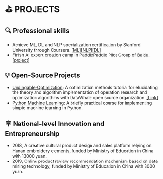 # ⛳ PROJECTS
## 🔍 Professional skills

- Achieve ML, DL and NLP specialization certification by Stanford University through Coursera. [\[ML\]](https://drive.google.com/file/d/11amJQ3JZwOfhYDBt8SSSfCrf1m-3K62v/view?usp=sharing)[\[NLP\]](https://drive.google.com/file/d/1d_ZpemgDMzlwMPcmGmWNleaXxQERYbgH/view?usp=sharing)[\[DL\]](https://drive.google.com/file/d/1-U1mLgVB6vnZH_RHPZ6P6mq4R7hgNFrL/view?usp=sharing)
- Finish AI expert creation camp in PaddlePaddle Pilot Group of Baidu. [\[project\]](https://aistudio.baidu.com/aistudio/projectdetail/3488745)

## 💡 Open-Source Projects
- [Undingable-Optimization](https://github.com/datawhalechina/undingable-optimization): A optimization methods tutorial for elucidating the theory and algorithm implementation of operation research and optimization algorithms with DataWhale open source organization. [\[Link\]](http://www.yangsuoly.com/datawhale-operational-research/#/)
- [Python Machine Learning](https://www.heywhale.com/home/activity/detail/6188defe7b6f7d001813a3e9/content/4): A briefly practical course for implementing simple machine learning in Python.

## 🪧 National-level Innovation and Entrepreneurship
- 2018, A creative cultural product design and sales platform relying on Hunan embroidery elements, funded  by Ministry of Education in China with 13000 yuan.
- 2019, Online product review recommendation mechanism based on data mining technology, funded  by Ministry of Education in China with 8000 yuan.
